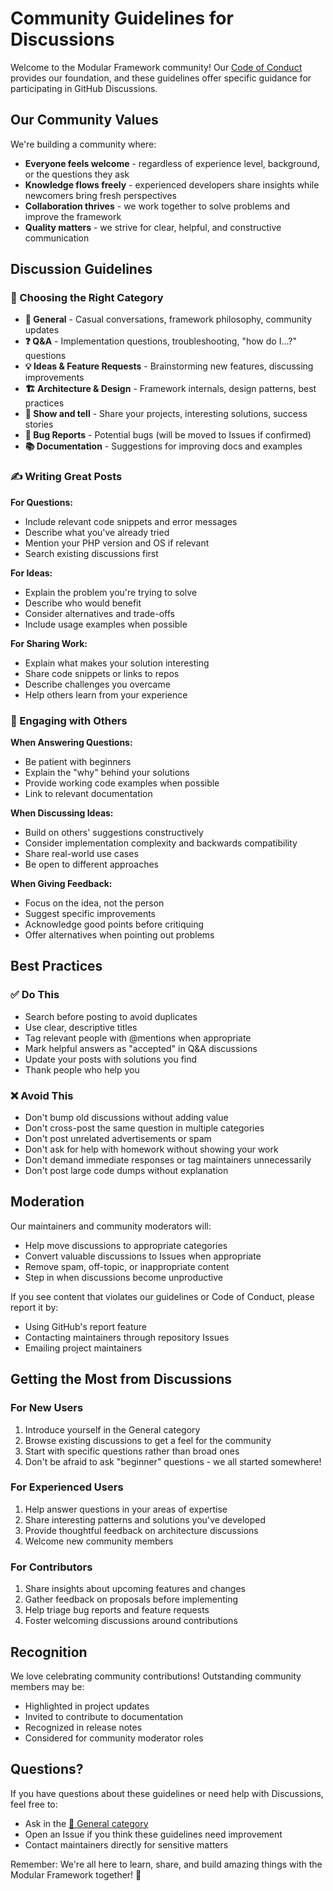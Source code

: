 # Community Guidelines for Discussions

Welcome to the Modular Framework community! Our [Code of Conduct](./CODE_OF_CONDUCT.md) provides our foundation, and these guidelines offer specific guidance for participating in GitHub Discussions.

## Our Community Values

We're building a community where:
- **Everyone feels welcome** - regardless of experience level, background, or the questions they ask
- **Knowledge flows freely** - experienced developers share insights while newcomers bring fresh perspectives  
- **Collaboration thrives** - we work together to solve problems and improve the framework
- **Quality matters** - we strive for clear, helpful, and constructive communication

## Discussion Guidelines

### 🎯 Choosing the Right Category

- **💬 General** - Casual conversations, framework philosophy, community updates
- **❓ Q&A** - Implementation questions, troubleshooting, "how do I...?" questions
- **💡 Ideas & Feature Requests** - Brainstorming new features, discussing improvements
- **🏗️ Architecture & Design** - Framework internals, design patterns, best practices
- **🎉 Show and tell** - Share your projects, interesting solutions, success stories
- **🐛 Bug Reports** - Potential bugs (will be moved to Issues if confirmed)
- **📚 Documentation** - Suggestions for improving docs and examples

### ✍️ Writing Great Posts

**For Questions:**
- Include relevant code snippets and error messages
- Describe what you've already tried
- Mention your PHP version and OS if relevant
- Search existing discussions first

**For Ideas:**
- Explain the problem you're trying to solve
- Describe who would benefit
- Consider alternatives and trade-offs
- Include usage examples when possible

**For Sharing Work:**
- Explain what makes your solution interesting
- Share code snippets or links to repos
- Describe challenges you overcame
- Help others learn from your experience

### 🤝 Engaging with Others

**When Answering Questions:**
- Be patient with beginners
- Explain the "why" behind your solutions
- Provide working code examples when possible
- Link to relevant documentation

**When Discussing Ideas:**
- Build on others' suggestions constructively
- Consider implementation complexity and backwards compatibility
- Share real-world use cases
- Be open to different approaches

**When Giving Feedback:**
- Focus on the idea, not the person
- Suggest specific improvements
- Acknowledge good points before critiquing
- Offer alternatives when pointing out problems

## Best Practices

### ✅ Do This
- Search before posting to avoid duplicates
- Use clear, descriptive titles
- Tag relevant people with @mentions when appropriate
- Mark helpful answers as "accepted" in Q&A discussions
- Update your posts with solutions you find
- Thank people who help you

### ❌ Avoid This
- Don't bump old discussions without adding value
- Don't cross-post the same question in multiple categories
- Don't post unrelated advertisements or spam
- Don't ask for help with homework without showing your work
- Don't demand immediate responses or tag maintainers unnecessarily
- Don't post large code dumps without explanation

## Moderation

Our maintainers and community moderators will:
- Help move discussions to appropriate categories
- Convert valuable discussions to Issues when appropriate
- Remove spam, off-topic, or inappropriate content
- Step in when discussions become unproductive

If you see content that violates our guidelines or Code of Conduct, please report it by:
- Using GitHub's report feature
- Contacting maintainers through repository Issues
- Emailing project maintainers

## Getting the Most from Discussions

### For New Users
1. Introduce yourself in the General category
2. Browse existing discussions to get a feel for the community
3. Start with specific questions rather than broad ones
4. Don't be afraid to ask "beginner" questions - we all started somewhere!

### For Experienced Users  
1. Help answer questions in your areas of expertise
2. Share interesting patterns and solutions you've developed
3. Provide thoughtful feedback on architecture discussions
4. Welcome new community members

### For Contributors
1. Share insights about upcoming features and changes
2. Gather feedback on proposals before implementing
3. Help triage bug reports and feature requests
4. Foster welcoming discussions around contributions

## Recognition

We love celebrating community contributions! Outstanding community members may be:
- Highlighted in project updates
- Invited to contribute to documentation
- Recognized in release notes
- Considered for community moderator roles

## Questions?

If you have questions about these guidelines or need help with Discussions, feel free to:
- Ask in the [💬 General category](../discussions/categories/general)
- Open an Issue if you think these guidelines need improvement
- Contact maintainers directly for sensitive matters

Remember: We're all here to learn, share, and build amazing things with the Modular Framework together! 🚀